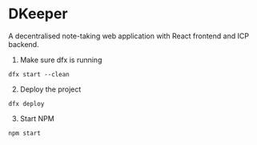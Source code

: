 # DKeeper

A decentralised note-taking web application with React frontend and ICP backend.


1. Make sure dfx is running

```
dfx start --clean
```

2. Deploy the project
```
dfx deploy
```

3. Start NPM
```
npm start
```



